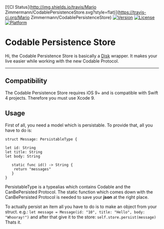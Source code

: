 
[![CI Status](http://img.shields.io/travis/Mario Zimmermann/CodablePersistenceStore.svg?style=flat)](https://travis-ci.org/Mario Zimmermann/CodablePersistenceStore)
[![Version](https://img.shields.io/cocoapods/v/CodablePersistenceStore.svg?style=flat)](http://cocoapods.org/pods/CodablePersistenceStore)
[![License](https://img.shields.io/cocoapods/l/CodablePersistenceStore.svg?style=flat)](http://cocoapods.org/pods/CodablePersistenceStore)
[![Platform](https://img.shields.io/cocoapods/p/CodablePersistenceStore.svg?style=flat)](http://cocoapods.org/pods/CodablePersistenceStore)

Codable Persistence Store
===================


Hi, the Codable Persistence Store is basically a [Disk](https://github.com/saoudrizwan/Disk) wrapper. It makes your live easier while working with the new Codable Protocol.

----------


Compatibility
-------------

The Codable Persistence Store requires iOS 9+ and is compatible with Swift 4 projects. Therefore you must use Xcode 9.

Usage
-------------

First of all, you need a model which is persistable. To provide that, all you have to do is:

    struct Message: PersistableType {
    
    let id: String
    let title: String
    let body: String
    
	   static func id() -> String {
        return "messages"
	   } 
	}

PersistableType is a typealias which contains Codable and the CanBePersisted Protocol. The static function which comes down with the CanBePersisted Protocol is needed to save your **json** at the right place.

To actually persist an item all you have to do is to make an object from your struct.
e.g.: `let message = Message(id: "10", title: "Hello", body: "Whooray!")`
and after that give it to the store: `self.store.persist(message)`
Thats it.
